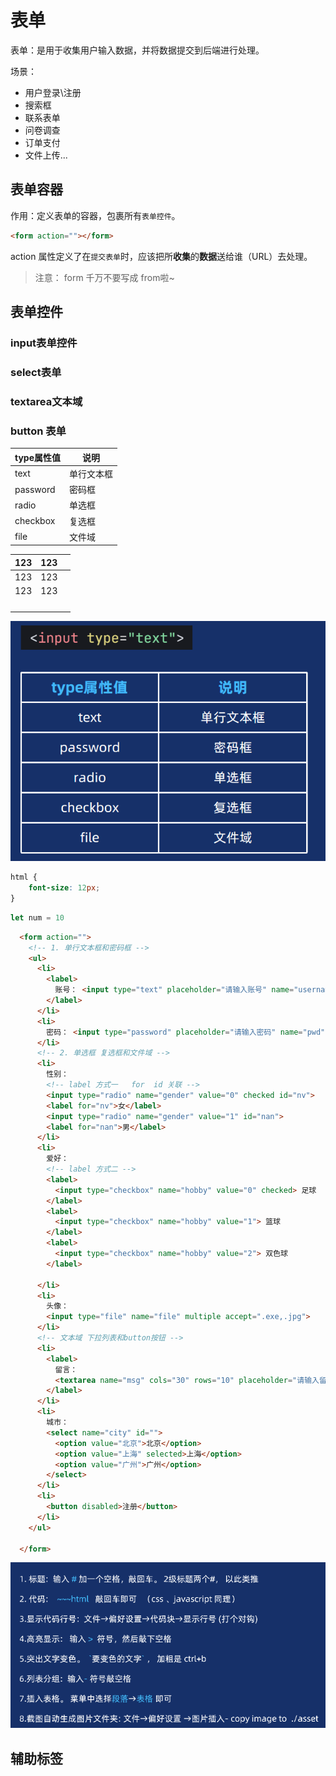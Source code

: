 # 表单

表单：是用于收集用户输入数据，并将数据提交到后端进行处理。

场景：

- 用户登录\注册
- 搜索框
- 联系表单
- 问卷调查
- 订单支付
- 文件上传...

## 表单容器

作用：定义表单的容器，包裹所有`表单控件`。

~~~html
<form action=""></form>
~~~

action 属性定义了在`提交表单`时，应该把所**收集**的**数据**送给谁（URL）去处理。

>注意： form 千万不要写成 from啦~



## 表单控件

### input表单控件



### select表单

### textarea文本域

### button 表单



| type属性值 | 说明       |
| ---------- | ---------- |
| text       | 单行文本框 |
| password   | 密码框     |
| radio      | 单选框     |
| checkbox   | 复选框     |
| file       | 文件域     |

| 123  | 123  |      |
| ---- | ---- | ---- |
| 123  | 123  |      |
| 123  | 123  |      |
|      |      |      |
|      |      |      |
|      |      |      |
|      |      |      |

![75187134533](assets/1751871345334.png)

~~~css
html {
    font-size: 12px;
}
~~~

~~~javascript
let num = 10 
~~~

~~~html
  <form action="">
    <!-- 1. 单行文本框和密码框 -->
    <ul>
      <li>
        <label>
          账号： <input type="text" placeholder="请输入账号" name="username" accesskey="s" autocomplete="off">
        </label>
      </li>
      <li>
        密码： <input type="password" placeholder="请输入密码" name="pwd" maxlength="6">
      </li>
      <!-- 2. 单选框 复选框和文件域 -->
      <li>
        性别：
        <!-- label 方式一   for  id 关联 -->
        <input type="radio" name="gender" value="0" checked id="nv">
        <label for="nv">女</label>
        <input type="radio" name="gender" value="1" id="nan">
        <label for="nan">男</label>
      </li>
      <li>
        爱好：
        <!-- label 方式二 -->
        <label>
          <input type="checkbox" name="hobby" value="0" checked> 足球
        </label>
        <label>
          <input type="checkbox" name="hobby" value="1"> 篮球
        </label>
        <label>
          <input type="checkbox" name="hobby" value="2"> 双色球
        </label>

      </li>
      <li>
        头像：
        <input type="file" name="file" multiple accept=".exe,.jpg">
      </li>
      <!-- 文本域 下拉列表和button按钮 -->
      <li>
        <label>
          留言：
          <textarea name="msg" cols="30" rows="10" placeholder="请输入留言"></textarea>
        </label>
      </li>
      <li>
        城市：
        <select name="city" id="">
          <option value="北京">北京</option>
          <option value="上海" selected>上海</option>
          <option value="广州">广州</option>
        </select>
      </li>
      <li>
        <button disabled>注册</button>
      </li>
    </ul>

  </form>
~~~

 ![75187143296](assets/1751871432966.png)



## 辅助标签

